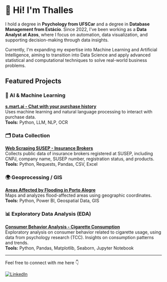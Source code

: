 # 👋 Hi! I'm Thalles

I hold a degree in **Psychology from UFSCar** and a degree in **Database Management from Estácio**. Since 2022, I've been working as a **Data Analyst at Azos**, where I focus on automation, data visualization, and supporting decision-making through data insights.

Currently, I'm expanding my expertise into Machine Learning and Artificial Intelligence, aiming to transition into Data Science and apply advanced statistical and computational techniques to solve real-world business problems.

## Featured Projects

### 🤖 AI & Machine Learning
[**s.mart.ai - Chat with your purchase history**](https://github.com/thallescunhadeoliveira/s.mart.ai)  
Uses machine learning and natural language processing to interact with purchase data.  
**Tools:** Python, LLM, NLP, OCR

### 🗂 Data Collection
[**Web Scraping SUSEP - Insurance Brokers**](https://github.com/thallescunhadeoliveira/Web-Scraping-Corretores-SUSEP)  
Collects public data of insurance brokers registered at SUSEP, including CNPJ, company name, SUSEP number, registration status, and products.  
**Tools:** Python, Requests, Pandas, CSV, Excel

### 🌍 Geoprocessing / GIS
[**Areas Affected by Flooding in Porto Alegre**](https://github.com/thallescunhadeoliveira/Levantamento-de-Localiza-es-Afetadas-pelas-Enchentes-POA-)  
Maps and analyzes flood-affected areas using geographic coordinates.  
**Tools:** Python, Power BI, Geospatial Data, GIS

### 📊 Exploratory Data Analysis (EDA)
[**Consumer Behavior Analysis - Cigarette Consumption**](https://github.com/thallescunhadeoliveira/Analise-de-Dados-Exploratoria-Sobre-Comportamento-do-Consumidor)  
Exploratory analysis on consumer behavior related to cigarette usage, using data from psychology research (TCC). Insights on consumption patterns and trends.  
**Tools:** Python, Pandas, Matplotlib, Seaborn, Jupyter Notebook


---

Feel free to connect with me here 👇

[![LinkedIn](https://img.shields.io/badge/LinkedIn-blue?logo=linkedin)](https://linkedin.com/in/thalles-cunha-de-oliveira)




<!--
- ### Hi there 👋

**thallescunhadeoliveira/thallescunhadeoliveira** is a ✨ _special_ ✨ repository because its `README.md` (this file) appears on your GitHub profile.

Here are some ideas to get you started:

- 🔭 I’m currently working on ...
- 🌱 I’m currently learning ...
- 👯 I’m looking to collaborate on ...
- 🤔 I’m looking for help with ...
- 💬 Ask me about ...
- 📫 How to reach me: ...
- 😄 Pronouns: ...
- ⚡ Fun fact: ...
-->
